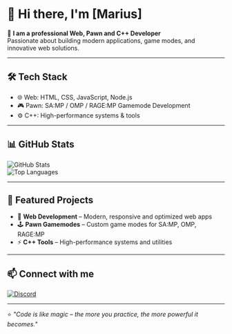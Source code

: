 # 👋 Hi there, I'm [Marius]  

🚀 **I am a professional Web, Pawn and C++ Developer**  
Passionate about building modern applications, game modes, and innovative web solutions.  

---

## 🛠️ Tech Stack
- 🌐 Web: HTML, CSS, JavaScript, Node.js  
- 🎮 Pawn: SA:MP / OMP / RAGE:MP Gamemode Development  
- ⚙️ C++: High-performance systems & tools  

---

## 📊 GitHub Stats
![GitHub Stats](https://github-readme-stats.vercel.app/api?username=YourUsername&show_icons=true&theme=radical)  
![Top Languages](https://github-readme-stats.vercel.app/api/top-langs/?username=YourUsername&layout=compact&theme=radical)  

---

## 🌟 Featured Projects
- 🎯 **Web Development** – Modern, responsive and optimized web apps  
- 🕹️ **Pawn Gamemodes** – Custom game modes for SA:MP, OMP, RAGE:MP  
- ⚡ **C++ Tools** – High-performance systems and utilities  

---

## 📫 Connect with me
[![Discord](https://img.shields.io/badge/Discord-%237289DA.svg?&style=for-the-badge&logo=discord&logoColor=white)](https://discord.gg/https://discord.gg/5WKMVtraRJ)  

---

⭐ *"Code is like magic – the more you practice, the more powerful it becomes."*  
